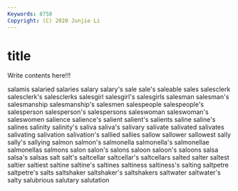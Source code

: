 ```yaml
---
Keywords: 8758
Copyright: (C) 2020 Junjie Li
---
```


# title

Write contents here!!!
 
salamis 
salaried 
salaries 
salary 
salary's 
sale 
sale's 
saleable 
sales
salesclerk 
salesclerk's 
salesclerks 
salesgirl 
salesgirl's 
salesgirls 
salesman 
salesman's 
salesmanship 
salesmanship's
salesmen 
salespeople 
salespeople's 
salesperson 
salesperson's 
salespersons 
saleswoman 
saleswoman's 
saleswomen 
salience
salience's 
salient 
salient's 
salients 
saline 
saline's 
salines 
salinity 
salinity's 
saliva
saliva's 
salivary 
salivate 
salivated 
salivates 
salivating 
salivation 
salivation's 
sallied 
sallies
sallow 
sallower 
sallowest 
sally 
sally's 
sallying 
salmon 
salmon's 
salmonella 
salmonella's
salmonellae 
salmonellas 
salmons 
salon 
salon's 
salons 
saloon 
saloon's 
saloons 
salsa
salsa's 
salsas 
salt 
salt's 
saltcellar 
saltcellar's 
saltcellars 
salted 
salter 
saltest
saltier 
saltiest 
saltine 
saltine's 
saltines 
saltiness 
saltiness's 
salting 
saltpetre 
saltpetre's
salts 
saltshaker 
saltshaker's 
saltshakers 
saltwater 
saltwater's 
salty 
salubrious 
salutary 
salutation

